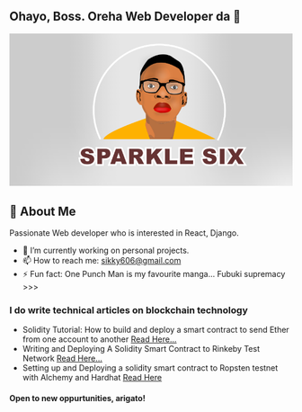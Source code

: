 ## Ohayo, Boss. Oreha Web Developer da 👋
![Yours Truly](sparklehalf.PNG)


## 🚀 About Me
Passionate Web developer who is interested in React, Django.
- 🔭 I’m currently working on personal projects.
- 📫 How to reach me: sikky606@gmail.com
- ⚡ Fun fact: One Punch Man is my favourite manga... Fubuki supremacy >>>


### I do write technical articles on blockchain technology

- Solidity Tutorial: How to build and deploy a smart contract to send Ether from one account to another [Read Here...](https://dev.to/sparklesix/solidity-tutorial-how-to-build-and-deploy-a-smart-contract-to-send-ether-from-one-account-to-another-n54)
- Writing and Deploying A Solidity Smart Contract to Rinkeby Test Network [Read Here…](https://dev.to/sparklesix/writing-and-deploying-a-solidity-smart-contract-to-rinkeby-test-network-2d0k)
- Setting up and Deploying a solidity smart contract to Ropsten testnet with Alchemy and Hardhat [Read Here](https://sixtusanyanwu.hashnode.dev/setting-up-and-deploying-a-solidity-smart-contract-to-ropsten-testnet-with-alchemy-and-hardhat)

#### Open to new oppurtunities, arigato!
<!--
**sparkle666/sparkle666** is a ✨ _special_ ✨ repository because its `README.md` (this file) appears on your GitHub profile.

Here are some ideas to get you started:

- 🔭 I’m currently working on ...
- 🌱 I’m currently learning ...
- 👯 I’m looking to collaborate on ...
- 🤔 I’m looking for help with ...
- 💬 Ask me about ...
- 📫 How to reach me: ...
- 😄 Pronouns: ...
- ⚡ Fun fact: ...
-->
